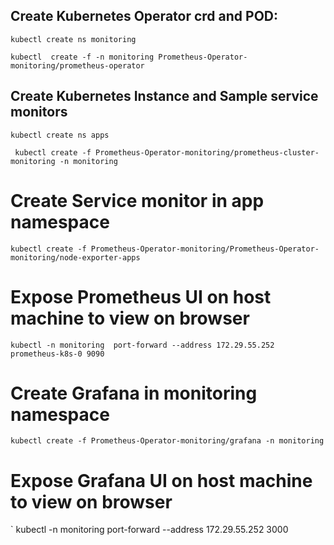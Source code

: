 
## Create Kubernetes Operator crd and POD:

`
  kubectl create ns monitoring
`

`
  kubectl  create -f -n monitoring Prometheus-Operator-monitoring/prometheus-operator
`




## Create Kubernetes Instance and Sample service monitors

`
  kubectl create ns apps
`

` 
  kubectl create -f Prometheus-Operator-monitoring/prometheus-cluster-monitoring -n monitoring
`

# Create Service monitor in app namespace
`
  kubectl create -f Prometheus-Operator-monitoring/Prometheus-Operator-monitoring/node-exporter-apps
`


# Expose Prometheus UI on host machine to view on browser
`
  kubectl -n monitoring  port-forward --address 172.29.55.252 prometheus-k8s-0 9090
`

# Create Grafana in monitoring  namespace
`
  kubectl create -f Prometheus-Operator-monitoring/grafana -n monitoring
`
# Expose Grafana UI on host machine to view on browser
`
  kubectl -n monitoring  port-forward --address 172.29.55.252 <grafana-pod-id> 3000
